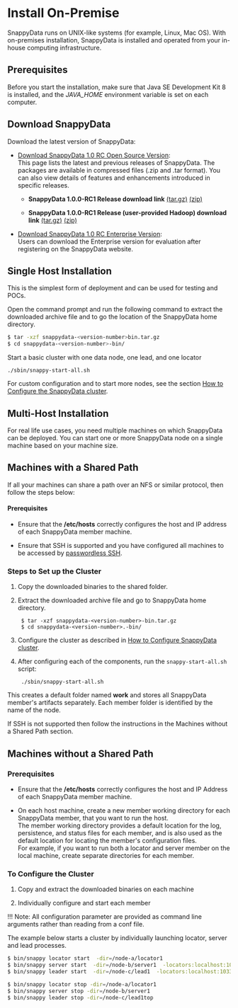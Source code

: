 <a id="install-on-premise"></a>
# Install On-Premise
SnappyData runs on UNIX-like systems (for example, Linux, Mac OS). With on-premises installation, SnappyData is installed and operated from your in-house computing infrastructure.

## Prerequisites
Before you start the installation, make sure that Java SE Development Kit 8 is installed, and the *JAVA_HOME* environment variable is set on each computer.

## Download SnappyData

Download the latest version of SnappyData: 

* [Download SnappyData 1.0 RC Open Source Version](https://github.com/SnappyDataInc/snappydata/releases/):</br>
 This page lists the latest and previous releases of SnappyData. The packages are available in compressed files (.zip and .tar format). You can also view details of features and enhancements introduced in specific releases.

	* **SnappyData 1.0.0-RC1 Release download link**
[(tar.gz)](https://github.com/SnappyDataInc/snappydata/releases/download/v1.0.0-rc1/snappydata-1.0.0-rc1-bin.tar.gz) [(zip)](https://github.com/SnappyDataInc/snappydata/releases/download/v1.0.0-rc1/snappydata-1.0.0-rc1-bin.zip)

	* **SnappyData 1.0.0-RC1 Release (user-provided Hadoop) download link** [(tar.gz)](https://github.com/SnappyDataInc/snappydata/releases/download/v1.0.0-rc1/snappydata-1.0.0-rc1-without-hadoop-bin.tar.gz) [(zip)](https://github.com/SnappyDataInc/snappydata/releases/download/v1.0.0-rc1/snappydata-1.0.0-rc1-without-hadoop-bin.zip)

* [Download SnappyData 1.0 RC Enterprise Version](http://www.snappydata.io/download): </br> Users can download the Enterprise version for evaluation after registering on the SnappyData website.

<a id="singlehost"></a>
## Single Host Installation
This is the simplest form of deployment and can be used for testing and POCs.

Open the command prompt and run the following command to extract the downloaded archive file and to go the location of the SnappyData home directory.
```bash
$ tar -xzf snappydata-<version-number>bin.tar.gz
$ cd snappydata-<version-number>-bin/
```
Start a basic cluster with one data node, one lead, and one locator
```
./sbin/snappy-start-all.sh
```
For custom configuration and to start more nodes,  see the section [How to Configure the SnappyData cluster](../configuring_cluster/configuring_cluster.md).

## Multi-Host Installation
For real life use cases, you need multiple machines on which SnappyData can be deployed. You can start one or more SnappyData node on a single machine based on your machine size.

## Machines with a Shared Path
If all your machines can share a path over an NFS or similar protocol, then follow the steps below:

#### Prerequisites

* Ensure that the **/etc/hosts** correctly configures the host and IP address of each SnappyData member machine.

* Ensure that SSH is supported and you have configured all machines to be accessed by [passwordless SSH](../configuring_cluster/configuring_cluster.md#configuring-ssh-login-without-password).

### Steps to Set up the Cluster

1. Copy the downloaded binaries to the shared folder.

2. Extract the downloaded archive file and go to SnappyData home directory.

		$ tar -xzf snappydata-<version-number>-bin.tar.gz
		$ cd snappydata-<version-number>.-bin/

3. Configure the cluster as described in [How to Configure SnappyData cluster](../configuring_cluster/configuring_cluster.md).

4. After configuring each of the components, run the `snappy-start-all.sh` script:

		./sbin/snappy-start-all.sh

This creates a default folder named **work** and stores all SnappyData member's artifacts separately. Each member folder is identified by the name of the node.

If SSH is not supported then follow the instructions in the Machines without a Shared Path section.

## Machines without a Shared Path

### Prerequisites

* Ensure that the **/etc/hosts** correctly configures the host and IP Address of each SnappyData member machine.

* On each host machine, create a new member working directory for each SnappyData member, that you want to run the host. <br> The member working directory provides a default location for the log, persistence, and status files for each member, and is also used as the default location for locating the member's configuration files.
<br>For example, if you want to run both a locator and server member on the local machine, create separate directories for each member.

### To Configure the Cluster
1. Copy and extract the downloaded binaries on each machine

2. Individually configure and start each member

!!! Note: 
	All configuration parameter are provided as command line arguments rather than reading from a conf file.

The example below starts a cluster by individually launching locator, server and lead processes.

```bash
$ bin/snappy locator start  -dir=/node-a/locator1
$ bin/snappy server start  -dir=/node-b/server1  -locators:localhost:10334
$ bin/snappy leader start  -dir=/node-c/lead1  -locators:localhost:10334

$ bin/snappy locator stop -dir=/node-a/locator1
$ bin/snappy server stop -dir=/node-b/server1
$ bin/snappy leader stop -dir=/node-c/lead1top
```
